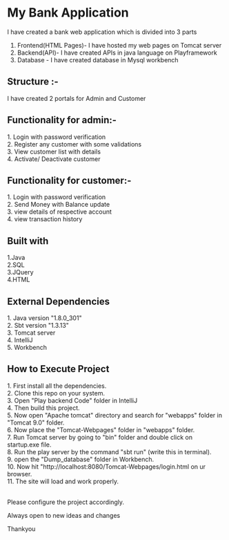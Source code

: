 <h1>My Bank Application</h1>

I have created a bank web application which is divided into 3 parts 
1. Frontend(HTML Pages)- I have hosted my web pages on Tomcat server
2. Backend(API)- I have created APIs in java language on Playframework 
3. Database - I have created database in Mysql workbench

<h2>Structure :-</h2>
I have created 2 portals for Admin and Customer

<h2>Functionality for admin:-</h2>
1. Login with password verification<br>
2. Register any customer with some validations<br>
3. View customer list with details<br>
4. Activate/ Deactivate customer

<h2>Functionality for customer:-</h2>
1. Login with password verification<br>
2. Send Money with Balance update<br>
3. view details of respective account<br>
4. view transaction history 

<h2>Built with</h2>
1.Java<br>
2.SQL<br>
3.JQuery<br>
4.HTML


<h2>External Dependencies</h2>
1. Java version "1.8.0_301"<br>
2. Sbt version "1.3.13"<br>
3. Tomcat server<br>
4. IntelliJ<br> 
5. Workbench

<h2>How to Execute Project</h2>
1. First install all the dependencies.<br>
2. Clone this repo on your system.<br>
3. Open "Play backend Code" folder in IntelliJ<br>
4. Then build this project.<br>
5. Now open "Apache tomcat" directory and search for "webapps" folder in "Tomcat 9.0" folder.<br>
6. Now place the "Tomcat-Webpages" folder in "webapps" folder. <br>
7. Run Tomcat server by going to "bin" folder and double click on startup.exe file.<br>
8. Run the play server by the command "sbt run" (write this in terminal).<br> 
9. open the "Dump_database" folder in Workbench.<br>
10. Now hit "http://localhost:8080/Tomcat-Webpages/login.html  on ur browser.<br>
11. The site will load and work properly.<br>  <br>  


Please configure the project accordingly.

Always open to new ideas and changes

Thankyou
